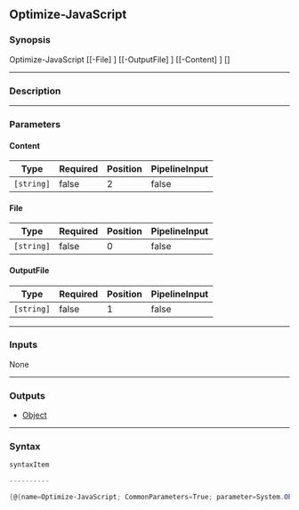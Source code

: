 Optimize-JavaScript
-------------------

### Synopsis

Optimize-JavaScript [[-File] <string>] [[-OutputFile] <string>] [[-Content] <string>] [<CommonParameters>]

---

### Description

---

### Parameters
#### **Content**

|Type      |Required|Position|PipelineInput|
|----------|--------|--------|-------------|
|`[string]`|false   |2       |false        |

#### **File**

|Type      |Required|Position|PipelineInput|
|----------|--------|--------|-------------|
|`[string]`|false   |0       |false        |

#### **OutputFile**

|Type      |Required|Position|PipelineInput|
|----------|--------|--------|-------------|
|`[string]`|false   |1       |false        |

---

### Inputs
None

---

### Outputs
* [Object](https://learn.microsoft.com/en-us/dotnet/api/System.Object)

---

### Syntax
```PowerShell
syntaxItem
```
```PowerShell
----------
```
```PowerShell
{@{name=Optimize-JavaScript; CommonParameters=True; parameter=System.Object[]}}
```
